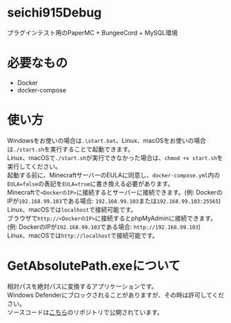 # seichi915Debug
プラグインテスト用のPaperMC + BungeeCord + MySQL環境

# 必要なもの
* Docker
* docker-compose

# 使い方
Windowsをお使いの場合は`.\start.bat`、Linux、macOSをお使いの場合は`./start.sh`を実行することで起動できます。<br>
Linux、macOSで`./start.sh`が実行できなかった場合は、`chmod +x start.sh`を実行してください。<br>
起動する前に、MinecraftサーバーのEULAに同意し、`docker-compose.yml`内の`EULA=false`の表記を`EULA=true`に書き換える必要があります。<br>
Minecraftで`<DockerのIP>`に接続するとサーバーに接続できます。(例: DockerのIPが`192.168.99.103`である場合: `192.168.99.103`または`192.168.99.103:25565`)<br>
Linux、macOSでは`localhost`で接続可能です。<br>
ブラウザで`http://<DockerのIP>`に接続するとphpMyAdminに接続できます。(例: DockerのIPが`192.168.99.103`である場合: `http://192.168.99.103`)<br>
Linux、macOSでは`http://localhost`で接続可能です。

# GetAbsolutePath.exeについて
相対パスを絶対パスに変換するアプリケーションです。<br>
Windows Defenderにブロックされることがありますが、その時は許可してください。<br>
ソースコードは[こちら](https://github.com/seichi915Network/GetAbsolutePath)のリポジトリで公開されています。
